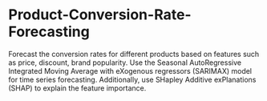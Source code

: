# Product-Conversion-Rate-Forecasting
Forecast the conversion rates for different products based on features such as price, discount, brand popularity. Use the Seasonal AutoRegressive Integrated Moving Average with eXogenous regressors (SARIMAX) model for time series forecasting. Additionally, use SHapley Additive exPlanations (SHAP) to explain the feature importance.
